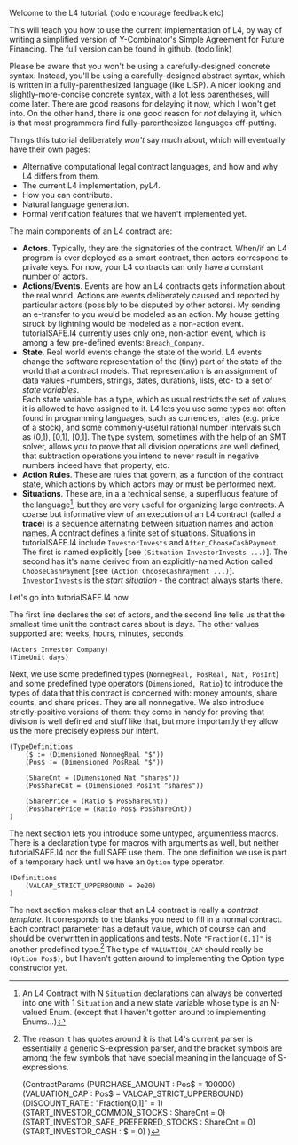 Welcome to the L4 tutorial. (todo encourage feedback etc)

This will teach you how to use the current implementation of L4, by way of writing a simplified version of Y-Combinator's Simple Agreement for Future Financing. The full version can be found in github. (todo link)

Please be aware that you won't be using a carefully-designed concrete syntax. Instead, you'll be using a carefully-designed abstract syntax, which is written in a fully-parenthesized language (like LISP). A nicer looking and slightly-more-concise concrete syntax, with a lot less parentheses, will come later. There are good reasons for delaying it now, which I won't get into. On the other hand, there is one good reason for *not* delaying it, which is that most programmers find fully-parenthesized languages off-putting.

Things this tutorial deliberately *won't* say much about, which will eventually have their own pages:

- Alternative computational legal contract languages, and how and why L4 differs from them.
- The current L4 implementation, pyL4.
- How you can contribute.
- Natural language generation.
- Formal verification features that we haven't implemented yet.

The main components of an L4 contract are:

- **Actors**. Typically, they are the signatories of the contract. When/if an L4 program is ever deployed as a smart contract, then actors correspond to private keys. For now, your L4 contracts can only have a constant number of actors. 
- **Actions**/**Events**. Events are how an L4 contracts gets information about the real world. Actions are events deliberately caused and reported by particular actors (possibly to be disputed by other actors). My sending an e-transfer to you would be modeled as an action. My house getting struck by lightning would be modeled as a non-action event. tutorialSAFE.l4 currently uses only one, non-action event, which is among a few pre-defined events: `Breach_Company`.
- **State**. Real world events change the state of the world. L4 events change the software representation of the (tiny) part of the state of the world that a contract models. That representation is an assignment of data values -numbers, strings, dates, durations, lists, etc- to a set of *state variables*.  
Each state variable has a type, which as usual restricts the set of values it is allowed to have assigned to it. L4 lets you use some types not often found in programming languages, such as currencies, rates (e.g. price of a stock), and some commonly-useful rational number intervals such as (0,1), [0,1), [0,1]. The type system, sometimes with the help of an SMT solver, allows you to prove that all division operations are well defined, that subtraction operations you intend to never result in negative numbers indeed have that property, etc.
- **Action Rules**. These are rules that govern, as a function of the contract state, which actions by which actors may or must be performed next.
- **Situations**. These are, in a a technical sense, a superfluous feature of the language[^sitsuperfluous], but they are very useful for organizing large contracts. A coarse but informative view of an execution of an L4 contract (called a **trace**) is a sequence alternating between situation names and action names. A contract defines a finite set of situations. Situations in tutorialSAFE.l4 include `InvestorInvests` and `After_ChooseCashPayment`. The first is named explicitly [see `(Situation InvestorInvests ...)`]. The second has it's name derived from an explicitly-named Action called `ChooseCashPayment` [see `(Action ChooseCashPayment ...)`]. `InvestorInvests` is the *start situation* - the contract always starts there.  


[^sitsuperfluous]: An L4 Contract with N `Situation` declarations can always be converted into one with 1 `Situation` and a new state variable whose type is an N-valued Enum. (except that I haven't gotten around to implementing Enums...)

Let's go into tutorialSAFE.l4 now.

The first line declares the set of actors, and the second line tells us that the smallest time unit the contract cares about is days. The other values supported are: weeks, hours, minutes, seconds.  

	(Actors Investor Company)
	(TimeUnit days)

Next, we use some predefined types (`NonnegReal, PosReal, Nat, PosInt`) and some predefined type operators (`Dimensioned, Ratio`) to introduce the types of data that this contract is concerned with: money amounts, share counts, and share prices. They are all nonnegative. We also introduce strictly-positive versions of them: they come in handy for proving that division is well defined and stuff like that, but more importantly they allow us the more precisely express our intent.

	(TypeDefinitions
		($ := (Dimensioned NonnegReal "$"))
		(Pos$ := (Dimensioned PosReal "$"))
	
		(ShareCnt = (Dimensioned Nat "shares"))
		(PosShareCnt = (Dimensioned PosInt "shares"))
	
		(SharePrice = (Ratio $ PosShareCnt))
		(PosSharePrice = (Ratio Pos$ PosShareCnt))
	)

The next section lets you introduce some untyped, argumentless macros. There is a declaration type for macros with arguments as well, but neither tutorialSAFE.l4 nor the full SAFE use them. The one definition we use is part of a temporary hack until we have an `Option` type operator.

	(Definitions
		(VALCAP_STRICT_UPPERBOUND = 9e20)
	)

The next section makes clear that an L4 contract is really a *contract template*. It corresponds to the blanks you need to fill in a normal contract. Each contract parameter has a default value, which of course can and should be overwritten in applications and tests. Note `"Fraction(0,1]"` is another predefined type.[^quotes] The type of `VALUATION_CAP` should really be `(Option Pos$)`, but I haven't gotten around to implementing the Option type constructor yet.

[^quotes]: The reason it has quotes around it is that L4's current parser is essentially a generic S-expression parser, and the bracket symbols are among the few symbols that have special meaning in the language of S-expressions.

	(ContractParams
		(PURCHASE_AMOUNT : Pos$ = 100000)
		(VALUATION_CAP : Pos$ = VALCAP_STRICT_UPPERBOUND)
		(DISCOUNT_RATE : "Fraction(0,1]" = 1)
		(START_INVESTOR_COMMON_STOCKS : ShareCnt = 0)
		(START_INVESTOR_SAFE_PREFERRED_STOCKS : ShareCnt = 0)
		(START_INVESTOR_CASH : $ = 0)
	)  

















